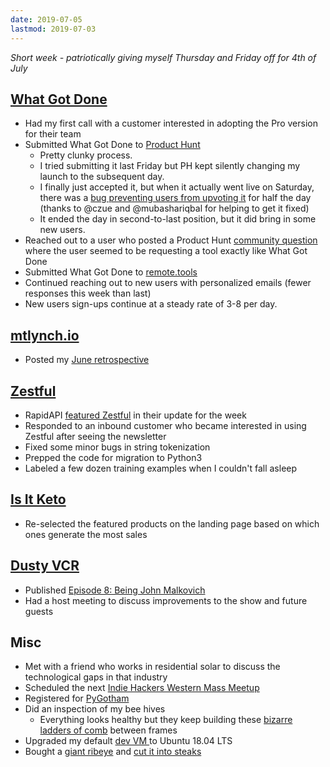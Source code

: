 ```yaml
---
date: 2019-07-05
lastmod: 2019-07-03
---
```


_Short week - patriotically giving myself Thursday and Friday off for 4th of July_

## [What Got Done](https://whatgotdone.com)

- Had my first call with a customer interested in adopting the Pro version for their team
- Submitted What Got Done to [Product Hunt](https://www.producthunt.com/posts/what-got-done)
  - Pretty clunky process.
  - I tried submitting it last Friday but PH kept silently changing my launch to the subsequent day.
  - I finally just accepted it, but when it actually went live on Saturday, there was a [bug preventing users from upvoting it](https://twitter.com/czue/status/1144999606524219393) for half the day (thanks to @czue and @mubashariqbal for helping to get it fixed)
  - It ended the day in second-to-last position, but it did bring in some new users.
- Reached out to a user who posted a Product Hunt [community question](https://www.producthunt.com/ask/5354-what-are-the-best-tools-for-team-weekly-daily-updates) where the user seemed to be requesting a tool exactly like What Got Done
- Submitted What Got Done to [remote.tools](https://twitter.com/RemoteTools/status/1146288028429762560)
- Continued reaching out to new users with personalized emails (fewer responses this week than last)
- New users sign-ups continue at a steady rate of 3-8 per day.

## [mtlynch.io](https://mtlynch.io)

- Posted my [June retrospective](https://mtlynch.io/retrospectives/2019/07/)

## [Zestful](https://zestfuldata.com)

- RapidAPI [featured Zestful](https://twitter.com/deliberatecoder/status/1146109992803753985) in their update for the week
- Responded to an inbound customer who became interested in using Zestful after seeing the newsletter
- Fixed some minor bugs in string tokenization
- Prepped the code for migration to Python3
- Labeled a few dozen training examples when I couldn't fall asleep

## [Is It Keto](https://isitketo.org)

- Re-selected the featured products on the landing page based on which ones generate the most sales

## [Dusty VCR](https://dustyvcr.com)

- Published [Episode 8: Being John Malkovich](https://dustyvcr.com/8-being-john-malkovich/)
- Had a host meeting to discuss improvements to the show and future guests

## Misc

- Met with a friend who works in residential solar to discuss the technological gaps in that industry
- Scheduled the next [Indie Hackers Western Mass Meetup](https://www.meetup.com/nerdsummit/events/262821839/)
- Registered for [PyGotham](https://pygotham.org/)
- Did an inspection of my bee hives
  - Everything looks healthy but they keep building these [bizarre ladders of comb](https://photos.app.goo.gl/MXpWuExm4quh38nn6) between frames
- Upgraded my default [dev VM ](http://mtlynch.io/building-a-vm-homelab/) to Ubuntu 18.04 LTS
- Bought a [giant ribeye](https://photos.app.goo.gl/ZBeUKdmuptn9DFQR6) and [cut it into steaks](https://photos.app.goo.gl/n9wUBAiHsAFinHbD6)
